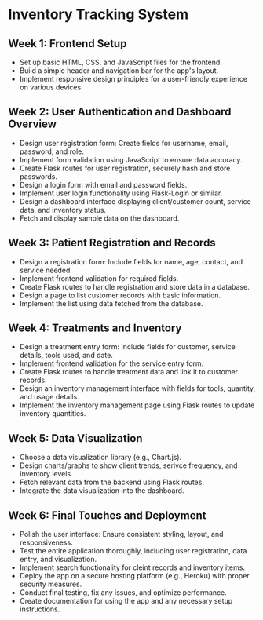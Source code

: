 # Inventory Tracking System


## Week 1: Frontend Setup

- Set up basic HTML, CSS, and JavaScript files for the frontend.
- Build a simple header and navigation bar for the app's layout.
- Implement responsive design principles for a user-friendly experience on various devices.

## Week 2: User Authentication and Dashboard Overview

- Design user registration form: Create fields for username, email, password, and role.
- Implement form validation using JavaScript to ensure data accuracy.
- Create Flask routes for user registration, securely hash and store passwords.
- Design a login form with email and password fields.
- Implement user login functionality using Flask-Login or similar.
- Design a dashboard interface displaying client/customer count, service data, and inventory status.
- Fetch and display sample data on the dashboard.


## Week 3: Patient Registration and Records

- Design a registration form: Include fields for name, age, contact, and service needed.
- Implement frontend validation for required fields.
- Create Flask routes to handle registration and store data in a database.
- Design a page to list customer records with basic information.
- Implement the list using data fetched from the database.


## Week 4: Treatments and Inventory

- Design a treatment entry form: Include fields for customer, service details, tools used, and date.
- Implement frontend validation for the service entry form.
- Create Flask routes to handle treatment data and link it to customer records.
- Design an inventory management interface with fields for tools, quantity, and usage details.
- Implement the inventory management page using Flask routes to update inventory quantities.


## Week 5: Data Visualization
 
- Choose a data visualization library (e.g., Chart.js).
- Design charts/graphs to show client trends, serivce frequency, and inventory levels.
- Fetch relevant data from the backend using Flask routes.
- Integrate the data visualization into the dashboard.


## Week 6: Final Touches and Deployment
 
- Polish the user interface: Ensure consistent styling, layout, and responsiveness.
- Test the entire application thoroughly, including user registration, data entry, and visualization.
- Implement search functionality for cleint records and inventory items.
- Deploy the app on a secure hosting platform (e.g., Heroku) with proper security measures.
- Conduct final testing, fix any issues, and optimize performance.
- Create documentation for using the app and any necessary setup instructions.






